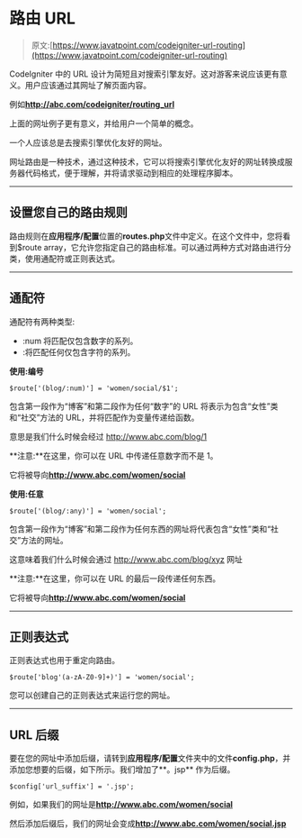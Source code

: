 # 路由 URL

> 原文:[https://www.javatpoint.com/codeigniter-url-routing](https://www.javatpoint.com/codeigniter-url-routing)

CodeIgniter 中的 URL 设计为简短且对搜索引擎友好。这对游客来说应该更有意义。用户应该通过其网址了解页面内容。

例如**http://abc.com/codeigniter/routing_url**

上面的网址例子更有意义，并给用户一个简单的概念。

一个人应该总是去搜索引擎优化友好的网址。

网址路由是一种技术，通过这种技术，它可以将搜索引擎优化友好的网址转换成服务器代码格式，便于理解，并将请求驱动到相应的处理程序脚本。

* * *

## 设置您自己的路由规则

路由规则在**应用程序/配置**位置的**routes.php**文件中定义。在这个文件中，您将看到$route array，它允许您指定自己的路由标准。可以通过两种方式对路由进行分类，使用通配符或正则表达式。

* * *

## 通配符

通配符有两种类型:

*   :num 将匹配仅包含数字的系列。
*   :将匹配任何仅包含字符的系列。

**使用:编号**

```
$route['(blog/:num)'] = 'women/social/$1';

```

包含第一段作为“博客”和第二段作为任何“数字”的 URL 将表示为包含“女性”类和“社交”方法的 URL，并将匹配作为变量传递给函数。

意思是我们什么时候会经过 http://www.abc.com/blog/1

**注意:**在这里，你可以在 URL 中传递任意数字而不是 1。

它将被导向**http://www.abc.com/women/social**

**使用:任意**

```
$route['(blog/:any)'] = 'women/social';

```

包含第一段作为“博客”和第二段作为任何东西的网址将代表包含“女性”类和“社交”方法的网址。

这意味着我们什么时候会通过 http://www.abc.com/blog/xyz 网址

**注意:**在这里，你可以在 URL 的最后一段传递任何东西。

它将被导向**http://www.abc.com/women/social**

* * *

## 正则表达式

正则表达式也用于重定向路由。

```
$route['blog'(a-zA-Z0-9]+)'] = 'women/social';

```

您可以创建自己的正则表达式来运行您的网址。

* * *

## URL 后缀

要在您的网址中添加后缀，请转到**应用程序/配置**文件夹中的文件**config.php**，并添加您想要的后缀，如下所示。我们增加了**。jsp** 作为后缀。

```
$config['url_suffix'] = '.jsp';

```

例如，如果我们的网址是**http://www.abc.com/women/social**

然后添加后缀后，我们的网址会变成**http://www.abc.com/women/social.jsp**